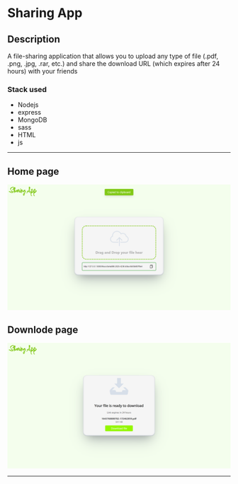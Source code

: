 # Sharing App

## Description 
A file-sharing application that allows you to upload any type of file (.pdf, .png, .jpg, .rar, etc.) and share the download URL (which expires after 24 hours) with your friends

### Stack used
- Nodejs
- express
- MongoDB
- sass
- HTML
- js 
---

## Home page

<img src="./Screenshots/home_screen.png"/>

## Downlode page

<img src="./Screenshots/downlode_screen.png"/>

----
